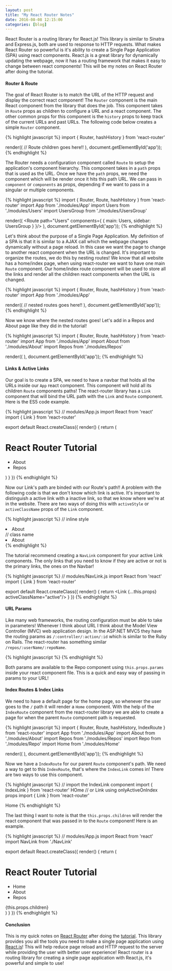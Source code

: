 ```yaml
---
layout: post
title: "My React Router Notes"
date: 2016-08-08 12:15:00
categories: [blog]
---
```


React Router is a routing library for React.js! This library is similar to Sinatra and Express.js, both are used to response to HTTP requests. What makes React Router so powerful is it's ability to create a Single Page Application (SPA) using react components. React.js is a great library for dynamically updating the webpage, now it has a routing framework that makes it easy to change between react components! This will be my notes on React Router after doing the tutorial.

#### Router & Route

The goal of React Router is to match the URL of the HTTP request and display the correct react component! The `Router` component is the main React component from the library that does the job. This component takes in `Route` props as children to configure a URL and a react component. The other common props for this component is the `history` props to keep track of the current URLs and past URLs. The following code below creates a simple `Router` component.

{% highlight javascript %}
  import { Router, hashHistory } from 'react-router'

  render((
    <Router history={hashHistory}>
      // Route children goes here!!
    </Router>
  ), document.getElementById('app'));
{% endhighlight %}

The Router needs a configuration component called `Route` to setup the application's component hierarchy. This component takes in a `path` props that is used as the URL. Once we have the `path` props, we need the component which will be render once it hits this path URL. We can pass in `component` or `components` as props, depending if we want to pass in a singular or multiple components.

{% highlight javascript %}
  import { Router, Route, hashHistory } from 'react-router'
  import App from './modules/App'
  import Users from './modules/Users'
  import UsersGroup from './modules/UsersGroup'

  render((
    <Router history={hashHistory}>
      <Route path="/" component={App}/>
      <Route path="Users" components={ { main: Users, sidebar: UsersGroup } }/>
    </Router>
  ), document.getElementById('app'));
{% endhighlight %}

Let's think about the purpose of a Single Page Application. My definition of a SPA is that it is similar to a AJAX call which the webpage changes dynamically without a page reload. In this case we want the page to change to another react component when the URL is changed. It's important to organize the routes, we do this by nesting routes! We know that all website has a home/index page, when using react-router we want to have one main `Route` component. Our home/index route component will be used to store all the links and render all the children react components when the URL is changed.

{% highlight javascript %}
  import { Router, Route, hashHistory } from 'react-router'
  import App from './modules/App'

  render((
    <Router history={hashHistory}>
      <Route path="/" component={App}>
        // nested routes goes here!!
      </Route>
    </Router>
  ), document.getElementById('app'));
{% endhighlight %}

Now we know where the nested routes goes! Let's add in a Repos and About page like they did in the tutorial!

{% highlight javascript %}
  import { Router, Route, hashHistory } from 'react-router'
  import App from './modules/App'
  import About from './modules/About'
  import Repos from './modules/Repos'

  render((
    <Router history={hashHistory}>
      <Route path="/" component={App}>
        <Route path="/repos" component={Repos}/>
        <Route path="/about" component={About}/>
      </Route>
    </Router>
  ), document.getElementById('app'));
{% endhighlight %}

#### Links & Active Links

Our goal is to create a SPA, we need to have a navbar that holds all the URLs inside our `App` react component. This component will hold all its children `Route` components paths! The react-router library has a `Link` component that will bind the URL path with the `Link` and `Route` component. Here is the ES5 code example.

{% highlight javascript %}
  // modules/App.js
  import React from 'react'
  import { Link } from 'react-router'

  export default React.createClass({
    render() {
      return (
        <div>
          <h1>React Router Tutorial</h1>
          <ul role="nav">
            <li><Link to="/about">About</Link></li>
            <li><Link to="/repos">Repos</Link></li>
          </ul>
        </div>
      )
    }
  })
{% endhighlight %}

Now our Link's path are binded with our Route's path!! A problem with the following code is that we don't know which link is active. It's important to distinguish a active link with a inactive link, so that we know where we're at in the website. There are two ways of doing this with `activeStyle` or `activeClassName` props of the `Link` component.

{% highlight javascript %}
  // inline style
  <li><Link to="/about" activeStyle={{ color: 'red' }}>About</Link></li>
  // class name
  <li><Link to="/about" activeClassName="active">About</Link></li>
{% endhighlight %}

The tutorial recommend creating a `NavLink` component for your active Link components. The only links that you need to know if they are active or not is the primary links, the ones on the Navbar!

{% highlight javascript %}
  // modules/NavLink.js
  import React from 'react'
  import { Link } from 'react-router'

  export default React.createClass({
    render() {
      return <Link {...this.props} activeClassName="active"/>
    }
  })
{% endhighlight %}

#### URL Params

Like many web frameworks, the routing configuration must be able to take in parameters! Whenever I think about URL I think about the Model View Controller (MVC) web application design. In the ASP.NET MVC5 they have the routing params as `/:controller/:action/:id` which is similar to the Ruby on Rails. The react-router has something similar `/repos/:userName/:repoName`.

{% highlight javascript %}
  <Route path="/repos/:userName/:repoName" component={Repo}/>
{% endhighlight %}

Both params are available to the Repo component using `this.props.params` inside your react component file. This is a quick and easy way of passing in params to your URL!

#### Index Routes & Index Links

We need to have a default page for the home page, so whenever the user goes to the `/` path it will render a `Home` component. With the help of the `IndexRoute` component from the react-router library we are able to create a page for when the parent `Route` component path is requested.

{% highlight javascript %}
  import { Router, Route, hashHistory, IndexRoute } from 'react-router'
  import App from './modules/App'
  import About from './modules/About'
  import Repos from './modules/Repos'
  import Repo from './modules/Repo'
  import Home from './modules/Home'

  render((
    <Router history={hashHistory}>
      <Route path="/" component={App}>
        <IndexRoute component={Home}/>
        <Route path="/repos" component={Repos}>
          <Route path="/repos/:userName/:repoName" component={Repo}/>
        </Route>
        <Route path="/about" component={About}/>
      </Route>
    </Router>
  ), document.getElementById('app'));
{% endhighlight %}

Now we have a `IndexRoute` for our parent `Route` component's path. We need a way to get to this `IndexRoute`, that's where the `IndexLink` comes in! There are two ways to use this component.

{% highlight javascript %}
  // import the IndexLink component
  import { IndexLink } from 'react-router'
  <IndexLink to="/" activeClassName="active">HOme</IndexLink>
  // or Link using onlyActiveOnIndex props
  import { Link } from 'react-router'
  <Link to="/" activeClassName="active" onlyActiveOnIndex={true}>Home</Link>
{% endhighlight %}

The last thing I want to note is that the `this.props.children` will render the react component that was passed in to the `Route` component! Here is an example.

{% highlight javascript %}
  // modules/App.js
  import React from 'react'
  import NavLink from './NavLink'

  export default React.createClass({
    render() {
      return (
        <div>
          <h1>React Router Tutorial</h1>
          <ul role="nav">
            <li><NavLink to="/" onlyActiveOnIndex>Home</NavLink></li>
            <li><NavLink to="/about">About</NavLink></li>
            <li><NavLink to="/repos">Repos</NavLink></li>
          </ul>
          {this.props.children}
        </div>
      )
    }
  })
{% endhighlight %}

#### Conclusion

This is my quick notes on <a href="https://github.com/reactjs/react-router" target="_blank">React Router</a> after doing the <a href="https://github.com/reactjs/react-router-tutorial" target="_blank">tutorial</a>. This library provides you all the tools you need to make a single page application using <a href="https://facebook.github.io/react/" target="_blank">React.js<a/>! This will help reduce page reload and HTTP request to the server while providing the user with better user experience! React router is a routing library for creating a single page application with React.js, it's powerful and simple to use!